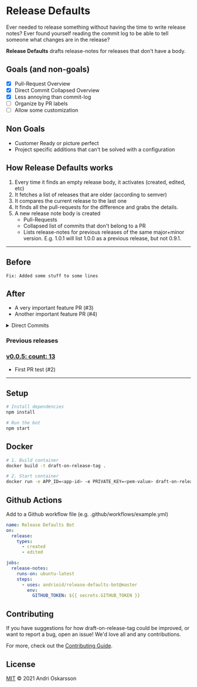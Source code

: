 # Release Defaults

Ever needed to release something without having the time to write release notes? Ever found yourself reading the commit log to be able to tell someone what changes are in the release?

**Release Defaults** drafts release-notes for releases that don't have a body.

## Goals (and non-goals)

- [x] Pull-Request Overview
- [x] Direct Commit Collapsed Overview
- [x] Less annoying than commit-log
- [ ] Organize by PR labels
- [ ] Allow some customization

## Non Goals

- Customer Ready or picture perfect
- Project specific additions that can't be solved with a configuration

## How Release Defaults works

1. Every time it finds an empty release body, it activates (created, edited, etc)
2. It fetches a list of releases that are older (according to semver)
3. It compares the current release to the last one
4. It finds all the pull-requests for the difference and grabs the details.
5. A new release note body is created
   - Pull-Requests
   - Collapsed list of commits that don't belong to a PR
   - Lists release-notes for previous releases of the same major+minor version. E.g. 1.0.1 will list 1.0.0 as a previous release, but not 0.9.1.

---

## Before

```
Fix: Added some stuff to some lines
```

## After

- A very important feature PR (#3)
- Another important feature PR (#4)

<details><summary>Direct Commits</summary>

- **Andri**: [sort of works now](https://github.com/andrioid/draft-on-release-tag/commit/24f4bfa9bf2c37e275d5af076823585873e5abc8)
- **Andri**: [Merge branch 'master' of github.com:andrioid/draft-on-release-tag](https://github.com/andrioid/draft-on-release-tag/commit/221cc686a3ffad906f56695b243ea246d37b9b1f)

</details>

<!-- Page break -->

### Previous releases

### [v0.0.5: count: 13](https://github.com/andrioid/draft-on-release-tag/releases/tag/v0.0.5)

- First PR test (#2)

---

## Setup

```sh
# Install dependencies
npm install

# Run the bot
npm start
```

## Docker

```sh
# 1. Build container
docker build -t draft-on-release-tag .

# 2. Start container
docker run -e APP_ID=<app-id> -e PRIVATE_KEY=<pem-value> draft-on-release-tag
```

## Github Actions

Add to a Github workflow file (e.g. .github/workflows/example.yml)

```yml
name: Release Defaults Bot
on:
  release:
    types:
      - created
      - edited

jobs:
  release-notes:
    runs-on: ubuntu-latest
    steps:
      - uses: andrioid/release-defaults-bot@master
        env:
          GITHUB_TOKEN: ${{ secrets.GITHUB_TOKEN }}
```

## Contributing

If you have suggestions for how draft-on-release-tag could be improved, or want to report a bug, open an issue! We'd love all and any contributions.

For more, check out the [Contributing Guide](CONTRIBUTING.md).

## License

[MIT](LICENSE) © 2021 Andri Oskarsson
